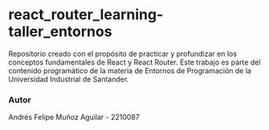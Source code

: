 # react_router_learning-taller_entornos
Repositorio creado con el propósito de practicar y profundizar en los conceptos fundamentales de React y React Router. Este trabajo es parte del contenido programático de la materia de Entornos de Programación de la Universidad Industrial de Santander.

### Autor
Andrés Felipe Muñoz Aguilar - 2210087
